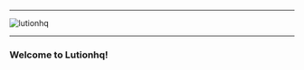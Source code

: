 ----

![lutionhq](https://github.com/user-attachments/assets/59379e05-bde9-4a20-8e4e-140e84aca72f)

-----


### Welcome to Lutionhq!
